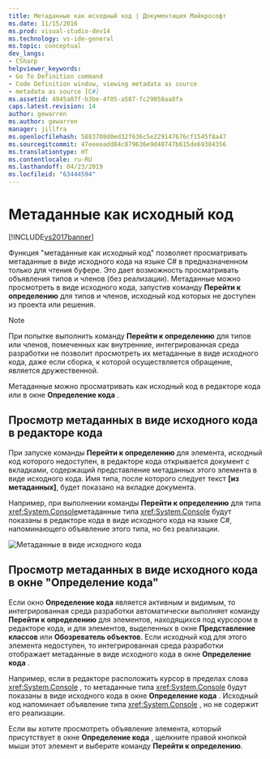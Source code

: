 ```yaml
---
title: Метаданные как исходный код | Документация Майкрософт
ms.date: 11/15/2016
ms.prod: visual-studio-dev14
ms.technology: vs-ide-general
ms.topic: conceptual
dev_langs:
- CSharp
helpviewer_keywords:
- Go To Definition command
- Code Definition window, viewing metadata as source
- metadata as source [C#]
ms.assetid: 4945a07f-b3be-4f05-a587-fc29058aa8fa
caps.latest.revision: 14
author: gewarren
ms.author: gewarren
manager: jillfra
ms.openlocfilehash: 5883708d0ed32f636c5e229147676cf1545f8a47
ms.sourcegitcommit: 47eeeeadd84c879636e9d48747b615de69384356
ms.translationtype: HT
ms.contentlocale: ru-RU
ms.lasthandoff: 04/23/2019
ms.locfileid: "63444594"
---
```

# <a name="metadata-as-source"></a>Метаданные как исходный код
[!INCLUDE[vs2017banner](../includes/vs2017banner.md)]

Функция "метаданные как исходный код" позволяет просматривать метаданные в виде исходного кода на языке C# в предназначенном только для чтения буфере. Это дает возможность просматривать объявления типов и членов (без реализации). Метаданные можно просмотреть в виде исходного кода, запустив команду **Перейти к определению** для типов и членов, исходный код которых не доступен из проекта или решения.  
  
> [!NOTE]
> При попытке выполнить команду **Перейти к определению** для типов или членов, помеченных как внутренние, интегрированная среда разработки не позволит просмотреть их метаданные в виде исходного кода, даже если сборка, к которой осуществляется обращение, является дружественной.  
  
 Метаданные можно просматривать как исходный код в редакторе кода или в окне **Определение кода** .  
  
## <a name="viewing-metadata-as-source-in-the-code-editor"></a>Просмотр метаданных в виде исходного кода в редакторе кода  
 При запуске команды **Перейти к определению** для элемента, исходный код которого недоступен, в редакторе кода открывается документ с вкладками, содержащий представление метаданных этого элемента в виде исходного кода. Имя типа, после которого следует текст **[из метаданных]**, будет показано на вкладке документа.  
  
 Например, при выполнении команды **Перейти к определению** для типа <xref:System.Console>метаданные типа <xref:System.Console> будут показаны в редакторе кода в виде исходного кода на языке C#, напоминающего объявление этого типа, но без реализации.  
  
 ![Метаданные в виде исходного кода](../csharp-ide/media/metadatasource.png "MetadataSource")  
  
## <a name="viewing-metadata-as-source-in-the-code-definition-window"></a>Просмотр метаданных в виде исходного кода в окне "Определение кода"  
 Если окно **Определение кода** является активным и видимым, то интегрированная среда разработки автоматически выполняет команду **Перейти к определению** для элементов, находящихся под курсором в редакторе кода, и для элементов, выделенных в окне **Представление классов** или **Обозреватель объектов**. Если исходный код для этого элемента недоступен, то интегрированная среда разработки отображает метаданные в виде исходного кода в окне **Определение кода** .  
  
 Например, если в редакторе расположить курсор в пределах слова <xref:System.Console> , то метаданные типа <xref:System.Console> будут показаны в виде исходного кода в окне **Определение кода** . Исходный код напоминает объявление типа <xref:System.Console> , но не содержит его реализации.  
  
 Если вы хотите просмотреть объявление элемента, который присутствует в окне **Определение кода** , щелкните правой кнопкой мыши этот элемент и выберите команду **Перейти к определению**.